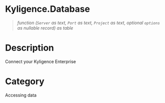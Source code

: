 # Kyligence.Database

> _function (<code>Server</code> as text, <code>Port</code> as text, <code>Project</code> as text, optional <code>options</code> as nullable record) as table_

# Description 
Connect your Kyligence Enterprise
# Category 
Accessing data
